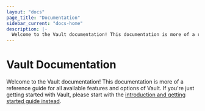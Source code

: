 ```yaml
---
layout: "docs"
page_title: "Documentation"
sidebar_current: "docs-home"
description: |-
  Welcome to the Vault documentation! This documentation is more of a reference guide for all available features and options of Vault. If you're just getting started with Vault, please start with the introduction and getting started guide instead.
---
```


# Vault Documentation

Welcome to the Vault documentation! This documentation is more of a reference
guide for all available features and options of Vault. If you're just getting
started with Vault, please start with the
[introduction and getting started guide instead](/intro/index.html).
